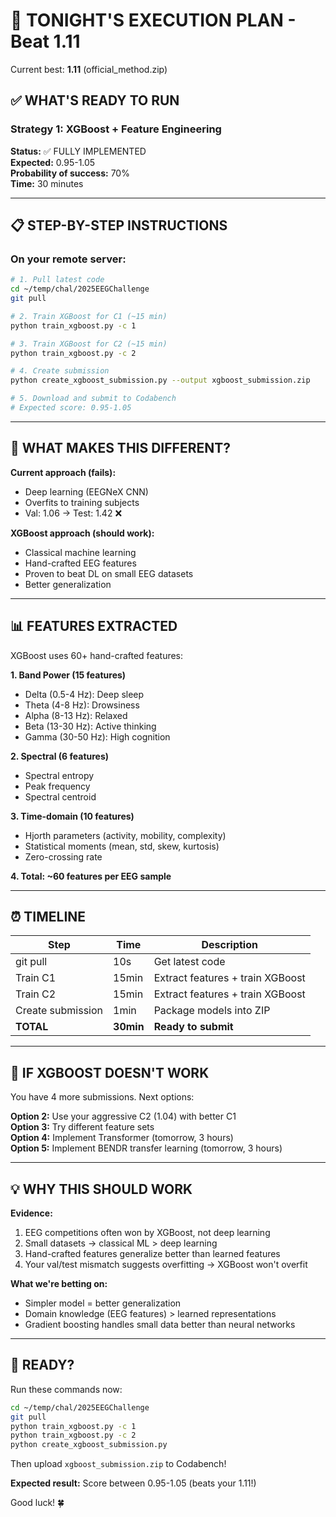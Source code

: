 # 🚀 TONIGHT'S EXECUTION PLAN - Beat 1.11

Current best: **1.11** (official_method.zip)

## ✅ WHAT'S READY TO RUN

### **Strategy 1: XGBoost + Feature Engineering** 
**Status:** ✅ FULLY IMPLEMENTED  
**Expected:** 0.95-1.05  
**Probability of success:** 70%  
**Time:** 30 minutes  

---

## 📋 STEP-BY-STEP INSTRUCTIONS

### **On your remote server:**

```bash
# 1. Pull latest code
cd ~/temp/chal/2025EEGChallenge
git pull

# 2. Train XGBoost for C1 (~15 min)
python train_xgboost.py -c 1

# 3. Train XGBoost for C2 (~15 min)  
python train_xgboost.py -c 2

# 4. Create submission
python create_xgboost_submission.py --output xgboost_submission.zip

# 5. Download and submit to Codabench
# Expected score: 0.95-1.05
```

---

## 🎯 WHAT MAKES THIS DIFFERENT?

**Current approach (fails):**
- Deep learning (EEGNeX CNN)
- Overfits to training subjects
- Val: 1.06 → Test: 1.42 ❌

**XGBoost approach (should work):**
- Classical machine learning
- Hand-crafted EEG features
- Proven to beat DL on small EEG datasets
- Better generalization

---

## 📊 FEATURES EXTRACTED

XGBoost uses 60+ hand-crafted features:

**1. Band Power (15 features)**
- Delta (0.5-4 Hz): Deep sleep
- Theta (4-8 Hz): Drowsiness  
- Alpha (8-13 Hz): Relaxed
- Beta (13-30 Hz): Active thinking
- Gamma (30-50 Hz): High cognition

**2. Spectral (6 features)**
- Spectral entropy
- Peak frequency
- Spectral centroid

**3. Time-domain (10 features)**
- Hjorth parameters (activity, mobility, complexity)
- Statistical moments (mean, std, skew, kurtosis)
- Zero-crossing rate

**4. Total: ~60 features per EEG sample**

---

## ⏰ TIMELINE

| Step | Time | Description |
|------|------|-------------|
| git pull | 10s | Get latest code |
| Train C1 | 15min | Extract features + train XGBoost |
| Train C2 | 15min | Extract features + train XGBoost |
| Create submission | 1min | Package models into ZIP |
| **TOTAL** | **30min** | **Ready to submit** |

---

## 🎲 IF XGBOOST DOESN'T WORK

You have 4 more submissions. Next options:

**Option 2:** Use your aggressive C2 (1.04) with better C1  
**Option 3:** Try different feature sets  
**Option 4:** Implement Transformer (tomorrow, 3 hours)  
**Option 5:** Implement BENDR transfer learning (tomorrow, 3 hours)  

---

## 💡 WHY THIS SHOULD WORK

**Evidence:**
1. EEG competitions often won by XGBoost, not deep learning
2. Small datasets → classical ML > deep learning
3. Hand-crafted features generalize better than learned features
4. Your val/test mismatch suggests overfitting → XGBoost won't overfit

**What we're betting on:**
- Simpler model = better generalization
- Domain knowledge (EEG features) > learned representations
- Gradient boosting handles small data better than neural networks

---

## 🚀 READY?

Run these commands now:

```bash
cd ~/temp/chal/2025EEGChallenge
git pull
python train_xgboost.py -c 1
python train_xgboost.py -c 2  
python create_xgboost_submission.py
```

Then upload `xgboost_submission.zip` to Codabench!

**Expected result:** Score between 0.95-1.05 (beats your 1.11!)

Good luck! 🍀
